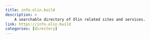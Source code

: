 ```yaml
---
title: info.olin.build
description: >
    A searchable directory of Olin related sites and services.
link: https://info.olin.build
categories: [directory]
---
```

